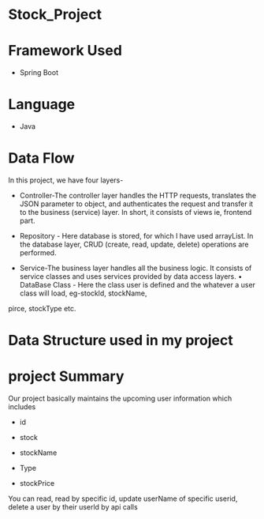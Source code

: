 # Stock_Project
 

# Framework Used
* Spring Boot

# Language 
* Java
# Data Flow
  
 In this project, we have four layers-

* Controller-The controller layer handles the HTTP requests, translates the JSON parameter to object, and authenticates the request and transfer it to the business (service) layer. In short, it consists of views ie, frontend part.

 *  Repository - Here database is stored, for which I have used arrayList. In the database layer, CRUD (create, read, update, delete) operations are performed.

* Service-The business layer handles all the business logic. It consists of service classes and uses services provided by data access layers. • DataBase Class - Here the class user is defined and the whatever a user class will load, eg-stockld, stockName,

pirce, stockType etc.
# Data Structure used in my project


# project Summary 
Our project basically maintains the upcoming user information which includes

* id

*  stock 

* stockName

* Type

* stockPrice

You can read, read by specific id, update userName of specific userid, delete a user by their userld by api calls
